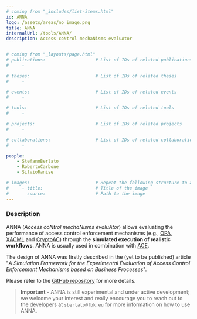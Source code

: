 ```yaml
---
# coming from "_includes/list-items.html"
id: ANNA
logo: /assets/areas/no_image.png
title: ANNA
internalUrl: /tools/ANNA/
description: Access coNtrol mechaNisms evaluAtor


# coming from "_layouts/page.html"
# publications:                   # List of IDs of related publications
#     - 

# theses:                         # List of IDs of related theses
#     - 

# events:                         # List of IDs of related events
#     - 

# tools:                          # List of IDs of related tools
#     - 

# projects:                       # List of IDs of related projects
#     - 

# collaborations:                 # List of IDs of related collaborations
#     - 

people:
    - StefanoBerlato
    - RobertoCarbone
    - SilvioRanise

# images:                         # Repeat the following structure to add more images
#     - title:                    # Title of the image
#       source:                   # Path to the image
---
```


### Description

ANNA (*Access coNtrol mechaNisms evaluAtor*) allows evaluating the performance of access control enforcement mechanisms (e.g., [OPA](https://www.openpolicyagent.org/), [XACML](http://docs.oasis-open.org/xacml/3.0/xacml-3.0-core-spec-os-en.html) and [CryptoAC](https://github.com/stfbk/CryptoAC)) through the **simulated execution of realistic workflows**. ANNA is usually used in combination with [ACE](https://github.com/stfbk/ACE).

The design of ANNA was firstly described in the (yet to be published) article "*A Simulation Framework for the Experimental Evaluation of Access Control Enforcement Mechanisms based on Business Processes*". 

Please refer to the [GitHub repository](https://github.com/stfbk/ANNA) for more details.

> **Important** - ANNA is still experimental and under active development; we welcome your interest and really encourage you to reach out to the developers at `sberlato@fbk.eu` for more information on how to use ANNA.